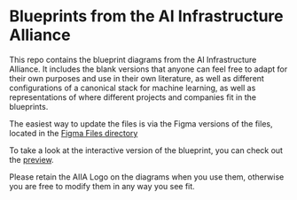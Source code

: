 # Blueprints from the AI Infrastructure Alliance

This repo contains the blueprint diagrams from the AI Infrastructure Alliance.  It includes the blank versions that anyone can feel free to adapt for their own purposes and use in their own literature, as well as different configurations of a canonical stack for machine learning, as well as representations of where different projects and companies fit in the blueprints.

The easiest way to update the files is via the Figma versions of the files, located in the [Figma Files directory](https://github.com/ai-infrastructure-alliance/blueprints/tree/main/figma-files)

To take a look at the interactive version of the blueprint, you can check out the [preview](https://neuro-inc.github.io/blueprints/interactive-stack-diagram/stack.html).

Please retain the AIIA Logo on the diagrams when you use them, otherwise you are free to modify them in any way you see fit.

